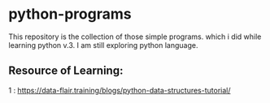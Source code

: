 # python-programs

This repository is the collection of those simple programs. which i did while learning python v.3.
I am still exploring python language.

##  Resource of Learning:
1 : https://data-flair.training/blogs/python-data-structures-tutorial/
